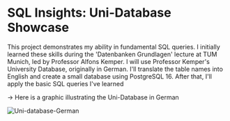 # SQL Insights: Uni-Database Showcase

This project demonstrates my ability in fundamental SQL queries. I initially learned these skills during the 'Datenbanken Grundlagen' lecture at TUM Munich, led by Professor Alfons Kemper. I will use Professor Kemper's University Database, originally in German. I'll translate the table names into English and create a small database using PostgreSQL 16. After that, I'll apply the basic SQL queries I've learned

→ Here is a graphic illustrating the Uni-Database in German


![Uni-database-German](https://github.com/Janet-Cajavilca/SQL/assets/93542752/605ad936-6b97-49df-a61c-fcd714658eef)
